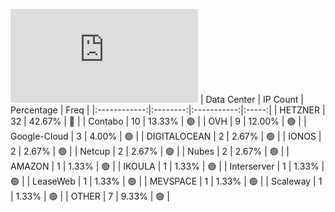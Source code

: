 ![Diagramm](https://github.com/obajay/StateSync-snapshots/blob/main/Projects/Planq/1/README.md)
| Data Center | IP Count | Percentage | Freq |
|:------------:|:--------:|:-----------:|:-----:|
| HETZNER | 32 | 42.67% | 🔴 |
| Contabo | 10 | 13.33% | 🟢 |
| OVH | 9 | 12.00% | 🟢 |
| Google-Cloud | 3 | 4.00% | 🟢 |
| DIGITALOCEAN | 2 | 2.67% | 🟢 |
| IONOS | 2 | 2.67% | 🟢 |
| Netcup | 2 | 2.67% | 🟢 |
| Nubes | 2 | 2.67% | 🟢 |
| AMAZON | 1 | 1.33% | 🟢 |
| IKOULA | 1 | 1.33% | 🟢 |
| Interserver | 1 | 1.33% | 🟢 |
| LeaseWeb | 1 | 1.33% | 🟢 |
| MEVSPACE | 1 | 1.33% | 🟢 |
| Scaleway | 1 | 1.33% | 🟢 |
| OTHER | 7 | 9.33% | 🟢 |